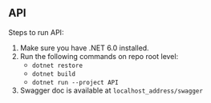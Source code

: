 ## API
Steps to run API:
1. Make sure you have .NET 6.0 installed.
2. Run the following commands on repo root level:
   - `dotnet restore`
   - `dotnet build`
   - `dotnet run --project API`
3. Swagger doc is available at `localhost_address/swagger`
